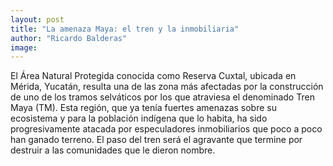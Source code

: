 ```yaml
---
layout: post
title: "La amenaza Maya: el tren y la inmobiliaria"
author: "Ricardo Balderas"
image:
---
```

El Área Natural Protegida conocida como Reserva Cuxtal, ubicada en Mérida, Yucatán, resulta una de las zona más afectadas por la construcción de uno de los tramos selváticos por los que atraviesa el denominado Tren Maya (TM). Esta región, que ya tenía fuertes amenazas sobre su ecosistema y para la población indígena que lo habita, ha sido progresivamente atacada por especuladores inmobiliarios que poco a poco han ganado terreno. El paso del tren será el agravante que termine por destruir a las comunidades que le dieron nombre.
